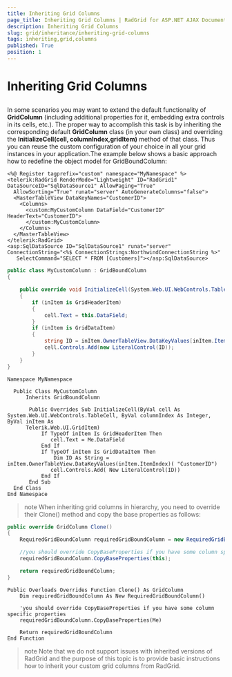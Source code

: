 ```yaml
---
title: Inheriting Grid Columns
page_title: Inheriting Grid Columns | RadGrid for ASP.NET AJAX Documentation
description: Inheriting Grid Columns
slug: grid/inheritance/inheriting-grid-columns
tags: inheriting,grid,columns
published: True
position: 1
---
```


# Inheriting Grid Columns



## 

In some scenarios you may want to extend the default functionality of **GridColumn** (including additional properties for it, embedding extra controls in its cells, etc.). The proper way to accomplish this task is by inheriting the corresponding default **GridColumn** class (in your own class) and overriding the **InitializeCell(cell, columnIndex,gridItem)** method of that class. Thus you can reuse the custom configuration of your choice in all your grid instances in your application.The example below shows a basic approach how to redefine the object model for GridBoundColumn:



````ASP.NET
<%@ Register tagprefix="custom" namespace="MyNamespace" %>
<telerik:RadGrid RenderMode="Lightweight" ID="RadGrid1" DataSourceID="SqlDataSource1" AllowPaging="True"
  AllowSorting="True" runat="server" AutoGenerateColumns="false">
  <MasterTableView DataKeyNames="CustomerID">
    <Columns>
      <custom:MyCustomColumn DataField="CustomerID" HeaderText="CustomerID">
      </custom:MyCustomColumn>
    </Columns>
  </MasterTableView>
</telerik:RadGrid>
<asp:SqlDataSource ID="SqlDataSource1" runat="server" ConnectionString="<%$ ConnectionStrings:NorthwindConnectionString %>"
   SelectCommand="SELECT * FROM [Customers]"></asp:SqlDataSource>
````
````C#
public class MyCustomColumn : GridBoundColumn
{

    public override void InitializeCell(System.Web.UI.WebControls.TableCell cell, int columnIndex, Telerik.Web.UI.GridItem inItem)
    {
        if (inItem is GridHeaderItem)
        {
            cell.Text = this.DataField;
        }
        if (inItem is GridDataItem)
        {
            string ID = inItem.OwnerTableView.DataKeyValues[inItem.ItemIndex]["CustomerID"];
            cell.Controls.Add(new LiteralControl(ID));
        }
    }
}
````
````VB
Namespace MyNamespace

  Public Class MyCustomColumn
      Inherits GridBoundColumn

       Public Overrides Sub InitializeCell(ByVal cell As System.Web.UI.WebControls.TableCell, ByVal columnIndex As Integer, ByVal inItem As
      Telerik.Web.UI.GridItem)
           If TypeOf inItem Is GridHeaderItem Then
              cell.Text = Me.DataField
           End If
           If TypeOf inItem Is GridDataItem Then
               Dim ID As String = inItem.OwnerTableView.DataKeyValues(inItem.ItemIndex)( "CustomerID")
              cell.Controls.Add( New LiteralControl(ID))
           End If
       End Sub
  End Class
End Namespace
````


>note When inheriting grid columns in hierarchy, you need to override their Clone() method and copy the base properties as follows:
>


````C#
public override GridColumn Clone()
{
    RequiredGridBoundColumn requiredGridBoundColumn = new RequiredGridBoundColumn();

    //you should override CopyBaseProperties if you have some column specific properties
    requiredGridBoundColumn.CopyBaseProperties(this);

    return requiredGridBoundColumn;
}
````
````VB
Public Overloads Overrides Function Clone() As GridColumn
    Dim requiredGridBoundColumn As New RequiredGridBoundColumn()

    'you should override CopyBaseProperties if you have some column specific properties
    requiredGridBoundColumn.CopyBaseProperties(Me)

    Return requiredGridBoundColumn
End Function
````



>note Note that we do not support issues with inherited versions of RadGrid and the purpose of this topic is to provide basic instructions how to inherit your custom grid columns from RadGrid.
>

